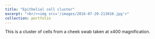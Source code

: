 ```yaml
---
title: "Epithelial cell cluster"
excerpt: "<br/><img src='/images/2016-07-20-213010.jpg'>"
collection: portfolio
---
```


This is a cluster of cells from a cheek swab taken at x400 magnification.
